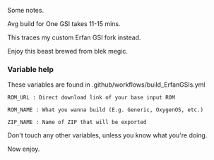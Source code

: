 Some notes.

Avg build for One GSI takes 11-15 mins.

This traces my custom Erfan GSI fork instead.

Enjoy this beast brewed from blek megic.


### Variable help ###

These variables are found in .github/workflows/build_ErfanGSIs.yml

```
ROM_URL : Direct download link of your base input ROM
```

```
ROM_NAME : What you wanna build (E.g. Generic, OxygenOS, etc.)
```

```
ZIP_NAME : Name of ZIP that will be exported
```

Don't touch any other variables, unless you know what you're doing.


Now enjoy.
